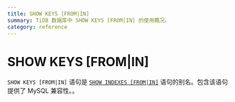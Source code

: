 ```yaml
---
title: SHOW KEYS [FROM|IN]
summary: TiDB 数据库中 SHOW KEYS [FROM|IN] 的使用概况。
category: reference
---
```


# SHOW KEYS [FROM|IN]

`SHOW KEYS [FROM|IN]` 语句是 [`SHOW INDEXES [FROM|IN]`](v2.1/reference/sql/statements/show-indexes.md) 语句的别名。包含该语句提供了 MySQL 兼容性。。